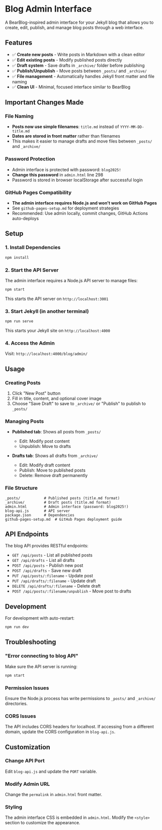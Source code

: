 # Blog Admin Interface

A BearBlog-inspired admin interface for your Jekyll blog that allows you to create, edit, publish, and manage blog posts through a web interface.

## Features

- ✅ **Create new posts** - Write posts in Markdown with a clean editor
- ✅ **Edit existing posts** - Modify published posts directly
- ✅ **Draft system** - Save drafts in `_archive/` folder before publishing
- ✅ **Publish/Unpublish** - Move posts between `_posts/` and `_archive/`
- ✅ **File management** - Automatically handles Jekyll front matter and file naming
- ✅ **Clean UI** - Minimal, focused interface similar to BearBlog

## Important Changes Made

### File Naming
- **Posts now use simple filenames**: `title.md` instead of `YYYY-MM-DD-title.md`
- **Dates are stored in front matter** rather than filenames
- This makes it easier to manage drafts and move files between `_posts/` and `_archive/`

### Password Protection
- Admin interface is protected with password: `blog2025!`
- **Change this password** in `admin.html` line 298
- Password is stored in browser localStorage after successful login

### GitHub Pages Compatibility
- **The admin interface requires Node.js and won't work on GitHub Pages**
- See `github-pages-setup.md` for deployment strategies
- Recommended: Use admin locally, commit changes, GitHub Actions auto-deploys

## Setup

### 1. Install Dependencies

```bash
npm install
```

### 2. Start the API Server

The admin interface requires a Node.js API server to manage files:

```bash
npm start
```

This starts the API server on `http://localhost:3001`

### 3. Start Jekyll (in another terminal)

```bash
npm run serve
```

This starts your Jekyll site on `http://localhost:4000`

### 4. Access the Admin

Visit: `http://localhost:4000/blog/admin/`

## Usage

### Creating Posts

1. Click "New Post" button
2. Fill in title, content, and optional cover image
3. Choose "Save Draft" to save to `_archive/` or "Publish" to publish to `_posts/`

### Managing Posts

- **Published tab**: Shows all posts from `_posts/`
  - Edit: Modify post content
  - Unpublish: Move to drafts

- **Drafts tab**: Shows all drafts from `_archive/`
  - Edit: Modify draft content
  - Publish: Move to published posts
  - Delete: Remove draft permanently

### File Structure

```
_posts/           # Published posts (title.md format)
_archive/         # Draft posts (title.md format)
admin.html        # Admin interface (password: blog2025!)
blog-api.js       # API server
package.json      # Dependencies
github-pages-setup.md  # GitHub Pages deployment guide
```

## API Endpoints

The blog API provides RESTful endpoints:

- `GET /api/posts` - List all published posts
- `GET /api/drafts` - List all drafts
- `POST /api/posts` - Publish new post
- `POST /api/drafts` - Save new draft
- `PUT /api/posts/:filename` - Update post
- `PUT /api/drafts/:filename` - Update draft
- `DELETE /api/drafts/:filename` - Delete draft
- `POST /api/posts/:filename/unpublish` - Move post to drafts

## Development

For development with auto-restart:

```bash
npm run dev
```

## Troubleshooting

### "Error connecting to blog API"

Make sure the API server is running:
```bash
npm start
```

### Permission Issues

Ensure the Node.js process has write permissions to `_posts/` and `_archive/` directories.

### CORS Issues

The API includes CORS headers for localhost. If accessing from a different domain, update the CORS configuration in `blog-api.js`.

## Customization

### Change API Port

Edit `blog-api.js` and update the `PORT` variable.

### Modify Admin URL

Change the `permalink` in `admin.html` front matter.

### Styling

The admin interface CSS is embedded in `admin.html`. Modify the `<style>` section to customize the appearance.
